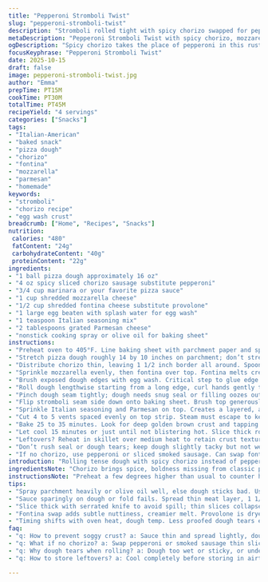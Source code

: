 ```yaml
---
title: "Pepperoni Stromboli Twist"
slug: "pepperoni-stromboli-twist"
description: "Stromboli rolled tight with spicy chorizo swapped for pepperoni for a bolder kick. Cheese blend shifted to mozzarella and fontina for creamier melt and subtle nuttiness. Dough stretched uneven on purpose to get a rustic edge. Egg wash locks seams and flakes crust, Italian seasoning and parmesan dusted on top for savory crunch. Vents sliced to let out steam; golden crust signals it's done when it thumps hollow, not by timer alone. Leftovers reheat crisp in skillet, not microwave. Subtle shifts in timing and ingredient swap make this less pizza, more a sturdy rolled snack that stands up to dipping sauces. Always trust smell and sound over minutes. Expect bubbly cheese pockets, spicy aroma, and crispy edges. Watch dough closely during roll, dry or sticky dough ruins seal. Use parchment sprayed heavy or dough sticks."
metaDescription: "Pepperoni Stromboli Twist with spicy chorizo, mozzarella and fontina meld in rustic dough. Egg wash seals, vents vent steam; golden crust signals done."
ogDescription: "Spicy chorizo takes the place of pepperoni in this rustic stromboli twist. Melted mozzarella and fontina pockets with golden, crisp crust and aromatic top."
focusKeyphrase: "Pepperoni Stromboli Twist"
date: 2025-10-15
draft: false
image: pepperoni-stromboli-twist.jpg
author: "Emma"
prepTime: PT15M
cookTime: PT30M
totalTime: PT45M
recipeYield: "4 servings"
categories: ["Snacks"]
tags:
- "Italian-American"
- "baked snack"
- "pizza dough"
- "chorizo"
- "fontina"
- "mozzarella"
- "parmesan"
- "homemade"
keywords:
- "stromboli"
- "chorizo recipe"
- "egg wash crust"
breadcrumb: ["Home", "Recipes", "Snacks"]
nutrition: 
 calories: "480"
 fatContent: "24g"
 carbohydrateContent: "40g"
 proteinContent: "22g"
ingredients:
- "1 ball pizza dough approximately 16 oz"
- "4 oz spicy sliced chorizo sausage substitute pepperoni"
- "3/4 cup marinara or your favorite pizza sauce"
- "1 cup shredded mozzarella cheese"
- "1/2 cup shredded fontina cheese substitute provolone"
- "1 large egg beaten with splash water for egg wash"
- "1 teaspoon Italian seasoning mix"
- "2 tablespoons grated Parmesan cheese"
- "nonstick cooking spray or olive oil for baking sheet"
instructions:
- "Preheat oven to 405°F. Line baking sheet with parchment paper and spritz with nonstick spray heavily to prevent sticking."
- "Stretch pizza dough roughly 14 by 10 inches on parchment; don’t stress perfect rectangle; rustic stretch better for crust texture."
- "Distribute chorizo thin, leaving 1 1/2 inch border all around. Spoon sauce over meat, spreading lightly not drowning dough."
- "Sprinkle mozzarella evenly, then fontina over top. Fontina melts creamier, gives a slightly sweet kick different from provolone."
- "Brush exposed dough edges with egg wash. Critical step to glue edge later and add golden color to crust."
- "Roll dough lengthwise starting from a long edge, curl hands gently to keep filling compact. Fold short edges inward to seal ends preventing leaks."
- "Pinch dough seam tightly; dough needs snug seal or filling oozes out during baking."
- "Flip stromboli seam side down onto baking sheet. Brush top generously with remaining egg wash; traps moisture inside and crisps crust outside."
- "Sprinkle Italian seasoning and Parmesan on top. Creates a layered, aromatic crunch."
- "Cut 4 to 5 vents spaced evenly on top strip. Steam must escape to keep crust crisp inside."
- "Bake 25 to 35 minutes. Look for deep golden brown crust and tapping top should sound hollow. Internal bubbles in cheese will be visible through vents."
- "Let cool 15 minutes or just until not blistering hot. Slice thick rounds with serrated knife; thinner slices collapse or spill filling."
- "Leftovers? Reheat in skillet over medium heat to retain crust texture; microwave makes it gummy."
- "Don’t rush seal or dough tears; keep dough slightly tacky but not wet. Add flour sparingly or edges won’t stick."
- "If no chorizo, use pepperoni or sliced smoked sausage. Can swap fontina with provolone or gouda depending on melty strength and taste preference."
introduction: "Rolling tense dough with spicy chorizo instead of pepperoni revolutionized this run-of-the-mill stromboli for me. Cheese swap to fontina adds unexpected creaminess; blending melts differently than provolone, slightly nutty. Dough stretched rough instead of neat rectangle; rustic shapes hold fillings better, crust turns flakier with uneven thickness. Egg wash isn’t just for gloss; it seals dough edges and helps crust crisp. A few strategic vents let steam whisper out instead of escaping violently; ensures crust bakes through resilient. Bake by feel and sound; golden brown crust and hollow tap beat timers every time. Cooling briefly is tough — molten cheese wants to ooze but patience pays off. Little tricks: heavy parchment spray keeps roll from sticking during shaping and baking. Leftovers reheat crisply in pan instead of limp microwave sogginess."
ingredientsNote: "Chorizo brings spice, boldness missing from classic pepperoni; both work but chorizo adds a kick I prefer. Fontina cheese melts smoother and richer than provolone; if time-crunched, substitute with provolone or mozzarella all over, but risk less flavor depth. Dough thickness affects crust crispness; too thin makes leaks, too thick leaves raw dough pockets. Egg wash is key — skips pale crust and dry edges, glues dough edges tight. Using a beaten egg with a little water thins and spreads easier. Italian seasoning mix on top can be heavy or light depending on taste; start small and add more after baking if needed. Parmesan dusted last adds savory crunch; skip if allergic or substitute with pecorino Romano for sharper punch. Parchment paper prevents sticking but spray with olive oil or nonstick spray generously; avoids frustrating lifting issues."
instructionsNote: "Preheat a few degrees higher than usual to counter heat loss from opening oven door. Stretch dough by hand on parchment to avoid sticky mess; perfect rectangle not necessary — rustic shape favors flakier crust. Apply sauce lightly — too much sogginess kills fold. Spread cheeses evenly for balanced melty pockets. Egg wash first seals edges tightly, avoids costly spillouts when rolling; don’t skip. Fold short edges inward before rolling lengthwise — fails here and you’ll have gooey mess in oven. Pinch firmly but gently; tears ruin bake and smell. Flip stromboli seam side down to help it hold shape while baking. Egg wash on top primes crust golden gloss and helps cheese and seasoning stick. Cut vents after applying egg wash and toppings to let steam escape carefully. Bake until sound is hollow and crust is golden dark without burnt spots. Cool briefly or filling will eject molten lava heat and burn mouth. Slice thick enough to handle weight — thin slices flop apart. Reheat leftovers in skillet for restored crust texture — microwave ruins it."
tips:
- "Spray parchment heavily or olive oil well, else dough sticks bad. Use tough hands stretching dough roughly. Rustic shapes crackle better than neat rectangles. Don’t sweat uniformity; thicker edges means crunch contrast, thin spots risk leaks. Vents crucial—four or five spaced let steam sneak out without soggy crust. Egg wash thinned with water spreads easier, seals edges tight, golden color follows. Pinch seam firmly but don’t rip dough, dough tacky but not wet helps seal. Skip microwave for reheat, skillet crisp is game changer. Cheese melts differently fontina vs provolone, fontina creamier, more subtle sweetness."
- "Sauce sparingly on dough or fold fails. Spread thin meat layer, 1 1/2 inch border must stay clear; sauce drowning dough causes soggy bottom. Rolling tight keeps filling compact; fold short edges inward before roll stops ooze disasters. Flip seam down on baking sheet; crust stands better, traps moisture inside. Cut vents after egg wash and cheese toppings so steam doesn’t burst crust prematurely. Bake 25–35 mins; sound tells story, tap crust hollow means done. Internal bubbles visible through vents show cheese melted properly. Don't rush seal or edges tear. Flour hands lightly, add more if sticky during roll, but beware too much flour toughens crust."
- "Slice thick with serrated knife to avoid spill; thin slices collapse or filling leaks. Cooling 15 mins firm ups cheese; tempted? Wait. Leftovers reheat skillet medium heat; pan crisps crust, microwave ruins mouthfeel. Dough thickness key: too thin leaks, too thick raw pockets. Italian seasoning sprinkle on top can be light or heavy. Parmesan adds crunch—sub with pecorino Romano if needed. Timing depends on oven quirks; 405°F hotter than usual to fight heat loss when opening oven door. Watch visual cues, crust color, sound over timer."
- "Fontina swap adds subtle nuttiness, creamier melt. Provolone is dryer, less melt. Chorizo spice stronger than pepperoni, add or omit per taste. Dough stretch varied thickness prevents uniform sogginess; texture comes from that uneven roll. Egg wash not just gloss—locks moisture in dough edges, helps crust crisp. Parchment spray critical. No parchment? Heavily oil or risk sticky mess. Vents counter steam pressure; skip vents and crust sogs out. Cheese bubbling visible through small vents makes smell: spicy aromas mix with baked dough, hints of Parmesan dusting on top."
- "Timing shifts with oven heat, dough temp. Less proofed dough tears easier during roll. Rest dough enough but not too long to avoid dry edges. Spritz parchment again if baking sheet used multiple times and stick risk jumps. Dough too sticky? Cool hands with quick flour dust before roll. Don’t overflour or flavor dulls. Flip stromboli seam side down first then brush egg wash on top traps moisture and crisps outside crust. Vents allow steam gently to escape; no vents = blast crust collapse or soggy spots inside. Watch bubbling cheese; it says done."
faq:
- "q: How to prevent soggy crust? a: Sauce thin and spread lightly, dough border clear of toppings. Vents on top critical to release steam. Egg wash seals edges; crust color and hollow tap tell finish. Over load filling? Expect leaks. Folding short edges inward seals better."
- "q: What if no chorizo? a: Swap pepperoni or smoked sausage thin sliced. Flavor changes but same principle. For cheese, fontina can be provolone or gouda; fontina creamier melt. Adjust baking time slightly if gooey melt differs. Egg wash remains key no matter filling."
- "q: Why dough tears when rolling? a: Dough too wet or sticky, or under-proofed. Rest longer but watch dryness. Flour hands lightly but not too much or tough crust. Pinch seam firmly—loose seals cause leaks during bake. Roll gently, short inward folds help."
- "q: How to store leftovers? a: Cool completely before storing in airtight container. Reheat in skillet over medium heat to crisp crust, avoid microwave which ruins texture. Can also freeze; thaw overnight fridge then reheat skillet. Avoid soggy crust by skipping microwave."

---
```

